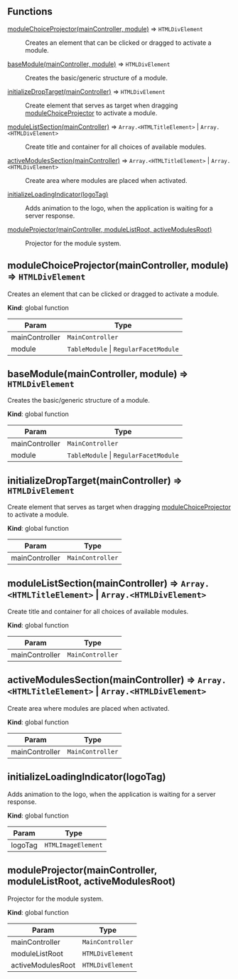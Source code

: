 ## Functions

<dl>
<dt><a href="#moduleChoiceProjector">moduleChoiceProjector(mainController, module)</a> ⇒ <code>HTMLDivElement</code></dt>
<dd><p>Creates an element that can be clicked or dragged to activate a module.</p>
</dd>
<dt><a href="#baseModule">baseModule(mainController, module)</a> ⇒ <code>HTMLDivElement</code></dt>
<dd><p>Creates the basic/generic structure of a module.</p>
</dd>
<dt><a href="#initializeDropTarget">initializeDropTarget(mainController)</a> ⇒ <code>HTMLDivElement</code></dt>
<dd><p>Create element that serves as target when dragging <a href="#moduleChoiceProjector">moduleChoiceProjector</a> to activate a module.</p>
</dd>
<dt><a href="#moduleListSection">moduleListSection(mainController)</a> ⇒ <code>Array.&lt;HTMLTitleElement&gt;</code> | <code>Array.&lt;HTMLDivElement&gt;</code></dt>
<dd><p>Create title and container for all choices of available modules.</p>
</dd>
<dt><a href="#activeModulesSection">activeModulesSection(mainController)</a> ⇒ <code>Array.&lt;HTMLTitleElement&gt;</code> | <code>Array.&lt;HTMLDivElement&gt;</code></dt>
<dd><p>Create area where modules are placed when activated.</p>
</dd>
<dt><a href="#initializeLoadingIndicator">initializeLoadingIndicator(logoTag)</a></dt>
<dd><p>Adds animation to the logo, when the application is waiting for a server response.</p>
</dd>
<dt><a href="#moduleProjector">moduleProjector(mainController, moduleListRoot, activeModulesRoot)</a></dt>
<dd><p>Projector for the module system.</p>
</dd>
</dl>

<a name="moduleChoiceProjector"></a>

## moduleChoiceProjector(mainController, module) ⇒ <code>HTMLDivElement</code>
Creates an element that can be clicked or dragged to activate a module.

**Kind**: global function  

| Param | Type |
| --- | --- |
| mainController | <code>MainController</code> | 
| module | <code>TableModule</code> \| <code>RegularFacetModule</code> | 

<a name="baseModule"></a>

## baseModule(mainController, module) ⇒ <code>HTMLDivElement</code>
Creates the basic/generic structure of a module.

**Kind**: global function  

| Param | Type |
| --- | --- |
| mainController | <code>MainController</code> | 
| module | <code>TableModule</code> \| <code>RegularFacetModule</code> | 

<a name="initializeDropTarget"></a>

## initializeDropTarget(mainController) ⇒ <code>HTMLDivElement</code>
Create element that serves as target when dragging [moduleChoiceProjector](#moduleChoiceProjector) to activate a module.

**Kind**: global function  

| Param | Type |
| --- | --- |
| mainController | <code>MainController</code> | 

<a name="moduleListSection"></a>

## moduleListSection(mainController) ⇒ <code>Array.&lt;HTMLTitleElement&gt;</code> \| <code>Array.&lt;HTMLDivElement&gt;</code>
Create title and container for all choices of available modules.

**Kind**: global function  

| Param | Type |
| --- | --- |
| mainController | <code>MainController</code> | 

<a name="activeModulesSection"></a>

## activeModulesSection(mainController) ⇒ <code>Array.&lt;HTMLTitleElement&gt;</code> \| <code>Array.&lt;HTMLDivElement&gt;</code>
Create area where modules are placed when activated.

**Kind**: global function  

| Param | Type |
| --- | --- |
| mainController | <code>MainController</code> | 

<a name="initializeLoadingIndicator"></a>

## initializeLoadingIndicator(logoTag)
Adds animation to the logo, when the application is waiting for a server response.

**Kind**: global function  

| Param | Type |
| --- | --- |
| logoTag | <code>HTMLImageElement</code> | 

<a name="moduleProjector"></a>

## moduleProjector(mainController, moduleListRoot, activeModulesRoot)
Projector for the module system.

**Kind**: global function  

| Param | Type |
| --- | --- |
| mainController | <code>MainController</code> | 
| moduleListRoot | <code>HTMLDivElement</code> | 
| activeModulesRoot | <code>HTMLDivElement</code> | 

